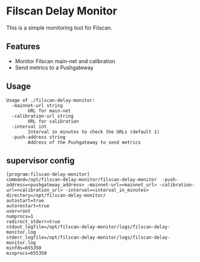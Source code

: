 # Filscan Delay Monitor

This is a simple monitoring tool for Filscan.

## Features

- Monitor Filscan main-net and calibration
- Send metrics to a Pushgateway

## Usage

```text
Usage of ./filscan-delay-monitor:
  -mainnet-url string
        URL for main-net
  -calibration-url string
        URL for calibration
  -interval int
        Interval in minutes to check the URLs (default 1)
  -push-address string
        Address of the Pushgateway to send metrics
```

## supervisor config
```text
[program:filscan-delay-monitor]
command=/opt/filscan-delay-monitor/filscan-delay-monitor  -push-address=<pushgateway_address> -mainnet-url=<mainnet_url> -calibration-url=<calibration_url> -interval=<interval_in_minutes>
directory=/opt/filscan-delay-monitor/
autostart=true
autorestart=true
user=root
numprocs=1
redirect_stderr=true
stdout_logfile=/opt/filscan-delay-monitor/logs/filscan-delay-monitor.log
stderr_logfile=/opt/filscan-delay-monitor/logs/filscan-delay-monitor.log
minfds=655350
minprocs=655350
```

